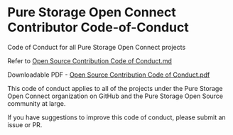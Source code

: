 # Pure Storage Open Connect Contributor Code-of-Conduct
Code of Conduct for all Pure Storage Open Connect projects

Refer to [Open Source Contribution Code of Conduct.md](https://github.com/PureStorage-OpenConnect/Code-of-Conduct/blob/main/Open-Source-Contribution-Code-of-Conduct.md)

Downloadable PDF - [Open Source Contribution Code of Conduct.pdf](https://github.com/PureStorage-OpenConnect/Code-of-Conduct/blob/main/Open-Source-Contribution-Code-of-Conduct.pdf)

This code of conduct applies to all of the projects under the Pure Storage Open Connect organization on GitHub and the Pure Storage Open Source community at large.

If you have suggestions to improve this code of conduct, please submit an issue or PR.

